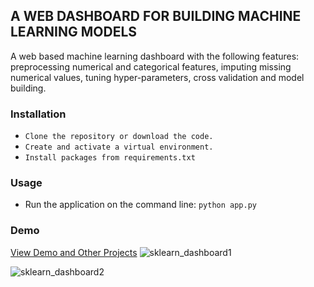 ## A WEB DASHBOARD FOR BUILDING MACHINE LEARNING MODELS

A web based machine learning dashboard with the following features: preprocessing numerical and categorical features, imputing missing numerical values, tuning hyper-parameters, cross validation and model building.

### Installation 
- `Clone the repository or download the code.`
- `Create and activate a virtual environment.`
- `Install packages from requirements.txt`

### Usage
- Run the application on the command line: `python app.py` 

### Demo

<a href="[https://abraham-atsiwo.github.io/#portfolio](https://paaddi.github.io/pius_addi/)">View Demo and Other Projects</a>
![sklearn_dashboard1](https://user-images.githubusercontent.com/17193991/185836418-50c51e5a-be42-41e4-8f7d-a618d71f9518.png)

![sklearn_dashboard2](https://user-images.githubusercontent.com/17193991/185836598-9966800c-1bb1-4820-b557-e775cafaa38b.png)


